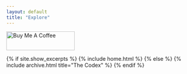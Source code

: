 ```yaml
---
layout: default
title: "Explore"
---
```

<a href="https://www.buymeacoffee.com/swanscodex" target="_blank"><img src="https://www.buymeacoffee.com/assets/img/guidelines/download-assets-1.svg" alt="Buy Me A Coffee" height="50" width="180"></a>

{% if site.show_excerpts %}
  {% include home.html %}
{% else %}
  {% include archive.html title="The Codex" %}
{% endif %}
